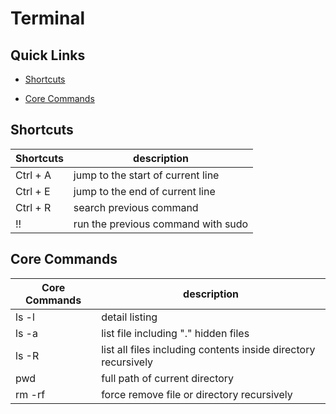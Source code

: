 # Terminal

## Quick Links

- [Shortcuts](#Shortcuts)

- [Core Commands](#Core-Commands)

## Shortcuts

| **Shortcuts** | **description**                    |
| ------------- | ---------------------------------- |
| Ctrl + A      | jump to the start of current line  |
| Ctrl + E      | jump to the end of current line    |
| Ctrl + R      | search previous command            |
| !!            | run the previous command with sudo |

## Core Commands

| **Core Commands** | **description**                                                |
| ----------------- | -------------------------------------------------------------- |
| ls -l             | detail listing                                                 |
| ls -a             | list file including "." hidden files                           |
| ls -R             | list all files including contents inside directory recursively |
| pwd               | full path of current directory                                 |
| rm -rf            | force remove file or directory recursively                     |
